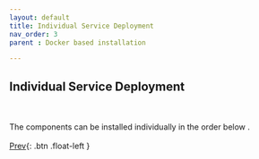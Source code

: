 ```yaml
---
layout: default
title: Individual Service Deployment
nav_order: 3
parent : Docker based installation

---
```


## Individual Service Deployment
\
\
The components can be installed individually in the order below .   
\
 [Prev](/Pages/Docker%20Based/DockerFull.html){: .btn .float-left }
